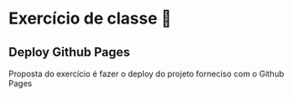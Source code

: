 # Exercício de classe 🏫

## Deploy Github Pages

Proposta do exercício é fazer o deploy do projeto forneciso com o Github Pages

